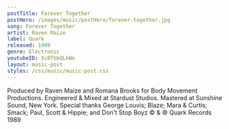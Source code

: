 ```yaml
---
postTitle: Forever Together
postHero: /images/music/postHero/forever-together.jpg
song: Forever Together
artist: Raven Maize
label: Quark
released: 1989
genre: Electronic
youtubeID: Xc8TbbQLkWo
layout: music-post
styles: /css/music/music-post.css
---
```

Produced by Raven Maize and Romana Brooks for Body Movement Productions. Engineered & Mixed at Stardust Studios. Mastered at Sunshine Sound, New York. Special thanks George Louvis; Blaze; Mara & Curtis; Smack; Paul, Scott & Hippie; and Don't Stop Boyz © & ℗ Quark Records 1989
